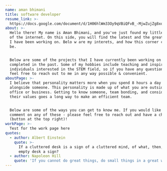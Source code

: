 ```yaml
---
name: aman bhimani
title: software developer
resume_link: >-
  https://docs.google.com/document/d/1H06hlWm33Oy9qVBiQFvB_-MjwZujZg8xqdC-bjk0DVk/edit?usp=sharing
about: >-
  Hello there! My name is Aman Bhimani, and you've just found my little corner
  of the internet. On this side, you will find the latest and the greatest that
  I have been working on. Belo w are my interets, and how this corner came to
  be. 


  Below are some of the projects that I have currently been working on or
  completed in the past. Some of my hobbies include teaching and inspiring
  individuals interested in the STEM field, so if you have any questions, please
  feel free to reach out to me in any way possible & convenient.
aboutPage: >-
  I believe that personality matters more when you spend 8 hours a day working
  alongside someone. This personality is made up of what you are outside of your
  office or business. Getting to know someone, team bonding, and considering
  their values goes a long way to make an efficient team.


  Below are some of the ways you can get to know me. If you would like to
  comment on any of these - please feel free to reach out and have a chat
  (button at the top right)!
workPage: >-
  Test for the work page here
quotes:
  - author: Albert Einstein
    quote: >-
      If a cluttered desk is a sign of a cluttered mind, of what, then, is an
      empty desk a sign?
  - author: Napoleon Hill
    quote: 'If you cannot do great things, do small things in a great way.'
---
```


